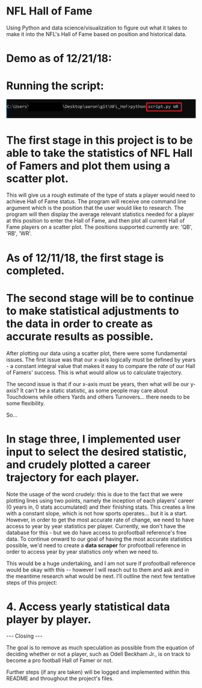 # NFL Hall of Fame
Using Python and data science/visualization to figure out what it takes to make it into the NFL's Hall of Fame based on position and historical data.

# Demo as of 12/21/18: 

# Running the script:
![step1](https://github.com/aarondtaveras/NFL_HoF/blob/master/images/step1.PNG)


# The first stage in this project is to be able to take the statistics of NFL Hall of Famers and plot them using a scatter plot.

This will give us a rough estimate of the type of stats a player would need to achieve Hall of Fame status. The program will receive one command line argument which is the position that the user would like to research. The program will then display the average relevant statistics needed for a player at this position to enter the Hall of Fame, and then plot all current Hall of Fame players on a scatter plot. The positions supported currently are: 'QB', 'RB', 'WR'.

# As of 12/11/18, the first stage is completed.

# The second stage will be to continue to make statistical adjustments to the data in order to create as accurate results as possible.

After plotting our data using a scatter plot, there were some fundamental issues. 
The first issue was that our x-axis logically must be defined by years - a constant integral value that makes it easy to compare the *rate* of our Hall of Famers' success. This is what would allow us to calculate trajectory. 

The second issue is that if our x-axis must be years, then what will be our y-axis? It can't be a static statistic, as some people may care about Touchdowns while others Yards and others Turnovers... there needs to be some flexibility.

So...

# In stage three, I implemented user input to select the desired statistic, and crudely plotted a career trajectory for each player.

Note the usage of the word crudely: this is due to the fact that we were plotting lines using two points, namely the inception of each players' career (0 years in, 0 stats accumulated) and their finishing stats. This creates a line with a constant slope, which is not how sports operates... but it is a start. However, in order to get the most accurate rate of change, we need to have access to year by year statistics per player. Currently, we don't have the database for this - but we do have access to profootball reference's free data. To continue onward to our goal of having the most accurate statistics possible, we'd need to create a **data scraper** for profootball reference in order to access year by year statistics *only* when we need to. 

This would be a huge undertaking, and I am not sure if profootball reference would be okay with this -- however I will reach out to them and ask and in the meantime research what would be next. I'll outline the next few tentative steps of this project:

# 4. Access yearly statistical data player by player.


--- Closing ---

The goal is to remove as much speculation as possible from the equation of deciding whether or not a player, such as Odell Beckham Jr., is on track to become a pro football Hall of Famer or not.

Further steps (if any are taken) will be logged and implemented within this README and throughout the project's files.
